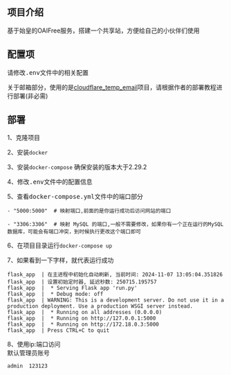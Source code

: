 ## 项目介绍  
基于始皇的OAIFree服务，搭建一个共享站，方便给自己的小伙伴们使用  

## 配置项  

请修改<kbd>.env</kbd>文件中的相关配置

关于邮箱部分，使用的是[cloudflare_temp_email](https://github.com/dreamhunter2333/cloudflare_temp_email)项目，请根据作者的部署教程进行部署(非必需)

## 部署 

1、克隆项目  

2、安装```docker```

3、安装```docker-compose```
确保安装的版本大于2.29.2

4、修改<kbd>.env</kbd>文件中的配置信息 

5、查看<kbd>docker-compose.yml</kbd>文件中的端口部分
```
- "5000:5000"  # 映射端口,前面的是你运行成功后访问网站的端口  

- "3306:3306"  # 映射 MySQL 的端口,一般不需要修改，如果你有一个正在运行的MySQL数据库，可能会有端口冲突，到时候执行更改这个端口即可
```

6、在项目目录运行```docker-compose up```

7、如果看到一下字样，就代表运行成功  
```
flask_app  | 在主进程中初始化自动刷新, 当前时间: 2024-11-07 13:05:04.351826
flask_app  | 设置初始定时器, 延迟秒数: 250715.195757
flask_app  |  * Serving Flask app 'run.py'
flask_app  |  * Debug mode: off
flask_app  | WARNING: This is a development server. Do not use it in a production deployment. Use a production WSGI server instead.
flask_app  |  * Running on all addresses (0.0.0.0)
flask_app  |  * Running on http://127.0.0.1:5000
flask_app  |  * Running on http://172.18.0.3:5000
flask_app  | Press CTRL+C to quit
```

8、使用ip:端口访问  
默认管理员账号  
```
admin  123123
```


